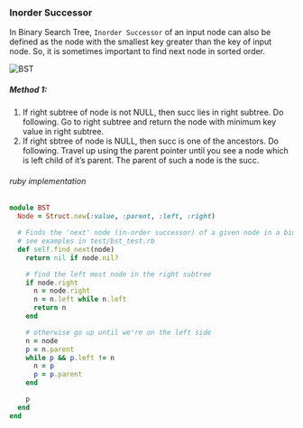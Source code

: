 ### Inorder Successor

In Binary Search Tree, `Inorder Successor` of an input node can also be defined as the node with the smallest key greater than the key of input node. So, it is sometimes important to find next node in sorted order.

![BST](http://www.geeksforgeeks.org/wp-content/uploads/2009/09/BST_LCA.gif)

##### Method 1:
1. If right subtree of node is not NULL, then succ lies in right subtree. Do following.
Go to right subtree and return the node with minimum key value in right subtree.
2. If right sbtree of node is NULL, then succ is one of the ancestors. Do following.
Travel up using the parent pointer until you see a node which is left child of it’s parent. The parent of such a node is the succ.


###### ruby implementation
```ruby
module BST
  Node = Struct.new(:value, :parent, :left, :right)

  # Finds the 'next' node (in-order successor) of a given node in a binary search tree,
  # see examples in test/bst_test.rb
  def self.find_next(node)
    return nil if node.nil?

    # find the left most node in the right subtree
    if node.right
      n = node.right
      n = n.left while n.left
      return n
    end

    # otherwise go up until we're on the left side
    n = node
    p = n.parent
    while p && p.left != n
      n = p
      p = p.parent
    end

    p
  end
end
```
